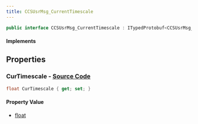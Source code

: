 ```yaml
---
title: CCSUsrMsg_CurrentTimescale
---
```


```csharp
public interface CCSUsrMsg_CurrentTimescale : ITypedProtobuf<CCSUsrMsg_CurrentTimescale>, INativeHandle, INetMessage<CCSUsrMsg_CurrentTimescale>, IDisposable
```

#### Implements

## Properties

### **CurTimescale** - [Source Code](https://github.com/swiftly-solution/swiftlys2/blob/main/managed/src/SwiftlyS2.Generated/Protobufs/Interfaces/CCSUsrMsg_CurrentTimescale.cs#L18)

```csharp
float CurTimescale { get; set; }
```

#### Property Value

- [float](https://learn.microsoft.com/dotnet/api/system.single)

